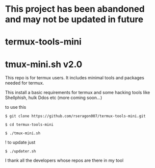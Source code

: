 
# This project has been abandoned and may not be updated in future

# termux-tools-mini

# tmux-mini.sh v2.0


This repo is for termux users. It includes minimal tools and packages needed for termux.

This install a basic requirements for termux and some hacking tools like Shellphish, hulk Ddos etc (more coming soon...)

to use this 

`$ git clone https://github.com/rseragon007/termux-tools-mini.git`

`$ cd termux-tools-mini`

`$ ./tmux-mini.sh`

! to update just 

`$ ./updater.sh`



I thank all the developers whose repos are there in my tool

